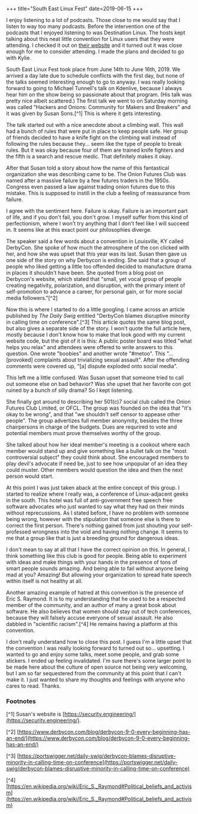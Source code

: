 +++
title="South East Linux Fest"
date=2019-06-15
+++

I enjoy listening to a lot of podcasts. Those close to me would say that I listen to way too many podcasts. Before the intervention one of the podcasts that I enjoyed listening to was Destination Linux. The hosts kept talking about this neat little convention for Linux users that they were attending. I checked it out on [their website](http://southeastlinuxfest.org) and it turned out it was close enough for me to consider attending. I made the plans and decided to go with Kylie.

South East Linux Fest took place from June 14th to June 16th, 2019. We arrived a day late due to schedule conflicts with the first day, but none of the talks seemed interesting enough to go to anyway. I was really looking forward to going to Michael Tunnell's talk on Kdenlive, because I always hear him on the show being so passionate about that program. (His talk was pretty nice albeit scattered.) The first talk we went to on Saturday morning was called "Hackers and Onions: Community for Makers and Breakers" and it was given by Susan Sons.[^1] This is where it gets interesting.

The talk started out with a nice anecdote about a climbing wall. This wall had a bunch of rules that were put in place to keep people safe. Her group of friends decided to have a knife fight on the climbing wall instead of following the rules because they... seem like the type of people to break rules. But it was okay because four of them are trained knife fighters and the fifth is a search and rescue medic. That definitely makes it okay.

After that Susan told a story about how the name of this fantastical organization she was describing came to be. The Onion Futures Club was named after a massive failure by a few futures traders in the 1950s. Congress even passed a law against trading onion futures due to this mistake. This is supposed to instill in the club a feeling of reassurance from failure.

I agree with the sentiment here. Failure is okay. Failure is an important part of life, and if you don't fail, you don't grow. I myself suffer from this kind of perfectionism, where I won't try anything that I don't feel like I will succeed in. It seems like at this exact point our philosophies diverge.

The speaker said a few words about a convention in Louisville, KY called DerbyCon. She spoke of how much the atmosphere of the con clicked with her, and how she was upset that this year was its last. Susan then gave us one side of the story on why Derbycon is ending. She said that a group of people who liked getting a little too offended decided to manufacture drama in places it shouldn't have been. She quoted from a blog post on Derbycon's website, which stated that "small, yet vocal group of people creating negativity, polarization, and disruption, with the primary intent of self-promotion to advance a career, for personal gain, or for more social media followers."[^2]

Now this is where I started to do a little googling. I came across an article published by *The Daily Swig* entitled "DerbyCon blames disruptive minority in calling time on conference".[^3] This article quotes the same blog post, but also gives a separate side of the story. I won't quote the full article here, mostly because I don't know how to make that look good with my current website code, but the gist of it is this: A public poster board was titled "what helps you relax" and attendees were offered to write answers to this question. One wrote "boobies" and another wrote "#metoo". This "...[provoked] complaints about trivializing sexual assault". After the offending comments were covered up, "[a] dispute exploded onto social media".

This left me a little confused. Was Susan upset that someone tried to call out someone else on bad behavior? Was she upset that her favorite con got ruined by a bunch of silly drama? So I kept listening.

She finally got around to describing her 501(c)7 social club called the Onion Futures Club Limited, or OFCL. The group was founded on the idea that "it's okay to be wrong", and that "we shouldn't self censor to appease other people". The group advertizes full member anonymity, besides the three chairpersons in charge of the budgets. Dues are requrired to vote and potential members must prove themselves worthy of the group.

She talked about how her ideal member's meeting is a cookout where each member would stand up and give something like a bullet talk on the "most controversial subject" they could think about. She encouraged members to play devil's advocate if need be, just to see how unpopular of an idea they could muster. Other members would question the idea and then the next person would start.

At this point I was just taken aback at the entire concept of this group. I started to realize where I really was, a conference of Linux-adjacent geeks in the south. This hotel was full of anti-government free speech free software advocates who just wanted to say what they had on their minds without reprecussions. As I stated before, I have no problem with someone being wrong, however with the stipulation that someone else is there to correct the first person. There's nothing gained from just shouting your self-professed wrongness into the void and having nothing change. It seems to me that a group like that is just a breeding ground for dangerous ideas.

I don't mean to say at all that I have the correct opinion on this. In general, I think something like this club is good for people. Being able to experiment with ideas and make things with your hands in the presence of tons of smart people sounds amazing. And being able to fail without anyone being mad at you? Amazing! But allowing your organization to spread hate speech within itself is not healthy at all.

Another amazing example of hatred at this convention is the presence of Eric S. Raymond. It is to my understanding that he used to be a respected member of the community, and an author of many a great book about software. He also believes that women should stay out of tech conferences, because they will falsely accuse everyone of sexual assault. He also dabbled in "scientific racism".[^4] He remains having a platform at this convention.

I don't really understand how to close this post. I guess I'm a little upset that the convention I was really looking forward to turned out so... upsetting. I wanted to go and enjoy some talks, meet some people, and grab some stickers. I ended up feeling invalidated. I'm sure there's some larger point to be made here about the culture of open source not being very welcoming, but I am so far sequestered from the community at this point that I can't make it. I just wanted to share my thoughts and feelings with anyone who cares to read. Thanks.

### Footnotes
[^1] Susan's website is [https://security.engineering/](https://security.engineering/).

[^2] [https://www.derbycon.com/blog/derbycon-9-0-every-beginning-has-an-end/](https://www.derbycon.com/blog/derbycon-9-0-every-beginning-has-an-end/)

[^3] [https://portswigger.net/daily-swig/derbycon-blames-disruptive-minority-in-calling-time-on-conference](https://portswigger.net/daily-swig/derbycon-blames-disruptive-minority-in-calling-time-on-conference)

[^4] [https://en.wikipedia.org/wiki/Eric_S._Raymond#Political_beliefs_and_activism](https://en.wikipedia.org/wiki/Eric_S._Raymond#Political_beliefs_and_activism)
